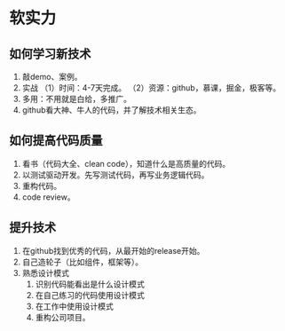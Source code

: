 # 软实力

## 如何学习新技术

1. 敲demo、案例。
2. 实战
   （1）时间：4-7天完成。
   （2）资源：github，慕课，掘金，极客等。
3. 多用：不用就是白给，多推广。
4. github看大神、牛人的代码，并了解技术相关生态。

## 如何提高代码质量

1. 看书（代码大全、clean code），知道什么是高质量的代码。
2. 以测试驱动开发。先写测试代码，再写业务逻辑代码。
3. 重构代码。
4. code review。

## 提升技术

1. 在github找到优秀的代码，从最开始的release开始。
2. 自己造轮子（比如组件，框架等）。
3. 熟悉设计模式
   1. 识别代码能看出是什么设计模式
   2. 在自己练习的代码使用设计模式
   3. 在工作中使用设计模式
   4. 重构公司项目。